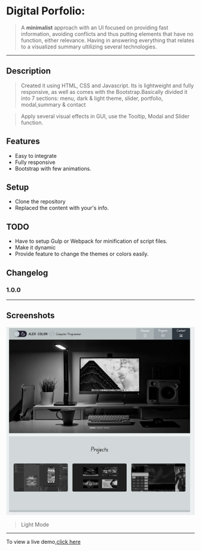 # Digital Porfolio:




> A **minimalist** approach with an UI focused on providing fast information, 
>avoiding conflicts and thus putting elements that have no function, either relevance. 
>Having in answering everything that relates to a visualized summary ultilizing several technologies.

---
## Description
 > Created it using HTML, CSS and Javascript. Its is lightweight and fully responsive,
  >as well as comes with the Bootstrap.Basically divided it into 7 sections:
   >menu, dark & light theme, slider, portfolio, modal,summary & contact

 > Apply several visual effects in GUI, use the Tooltip, Modal and Slider function.




## Features
* Easy to integrate
* Fully responsive
* Bootstrap with few animations.

## Setup
* Clone the repository
* Replaced the content with your's info.

## TODO
* Have to setup Gulp or Webpack for minification of script files.
* Make it dynamic
* Provide feature to change the themes or colors easily.

## Changelog

### 1.0.0
---
## Screenshots

![Image](/Demo_sc.png)  
  
  



>Light Mode

---
To view a live demo,[click here](https://minimalist-porfolio.github.io.index.html)